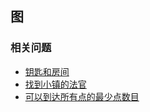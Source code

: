 ## 图

### 相关问题
+ [钥匙和房间](../solutions/896/841.md)
+ [找到小镇的法官](../solutions/1024/997.md)
+ [可以到达所有点的最少点数目](../solutions/1664/1557.md)
